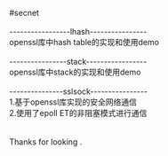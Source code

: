 #secnet</br>   
-----------------lhash----------------     
openssl库中hash table的实现和使用demo</br>     
----------------stack-----------------      
openssl库中stack的实现和使用demo</br>    
---------------sslsock----------------      
1.基于openssl库实现的安全网络通信     
2.使用了epoll ET的非阻塞模式进行通信     
</br>    
Thanks for looking .       


